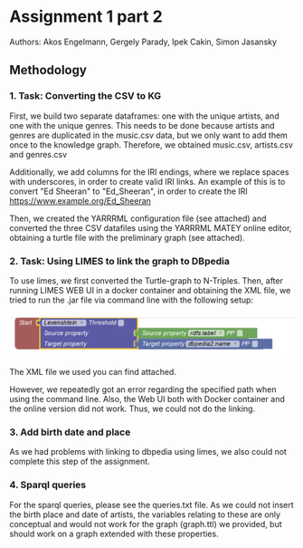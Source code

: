 # Assignment 1 part 2

Authors: Akos Engelmann, Gergely Parady, Ipek Cakin, Simon Jasansky


## Methodology

### 1. Task: Converting the CSV to KG

First, we build two separate dataframes: one with the unique artists, and one with the unique genres. This needs to be done because artists and genres are duplicated in the music.csv data, but we only want to add them once to the knowledge graph. Therefore, we obtained music.csv, artists.csv and genres.csv

Additionally, we add columns for the IRI endings, where we replace spaces with underscores, in order to create valid IRI links. An example of this is to convert "Ed Sheeran" to "Ed_Sheeran", in order to create the IRI <https://www.example.org/Ed_Sheeran>

Then, we created the YARRRML configuration file (see attached) and converted the three CSV datafiles using the YARRRML MATEY online editor, obtaining a turtle file with the preliminary graph (see attached). 


### 2. Task: Using LIMES to link the graph to DBpedia

To use limes, we first converted the Turtle-graph to N-Triples. Then, after running LIMES WEB UI in a docker container and obtaining the XML file, we tried to run the .jar file via command line with the following setup: 

![](limes_screen.png)

The XML file we used you can find attached. 

However, we repeatedly got an error regarding the specified path when using the command line. Also, the Web UI both with Docker container and the online version did not work. Thus, we could not do the linking. 

### 3. Add birth date and place 

As we had problems with linking to dbpedia using limes, we also could not complete this step of the assignment. 


### 4. Sparql queries

For the sparql queries, please see the queries.txt file. As we could not insert the birth place and date of artists, the variables relating to these are only conceptual and would not work for the graph (graph.ttl) we provided, but should work on a graph extended with these properties. 


